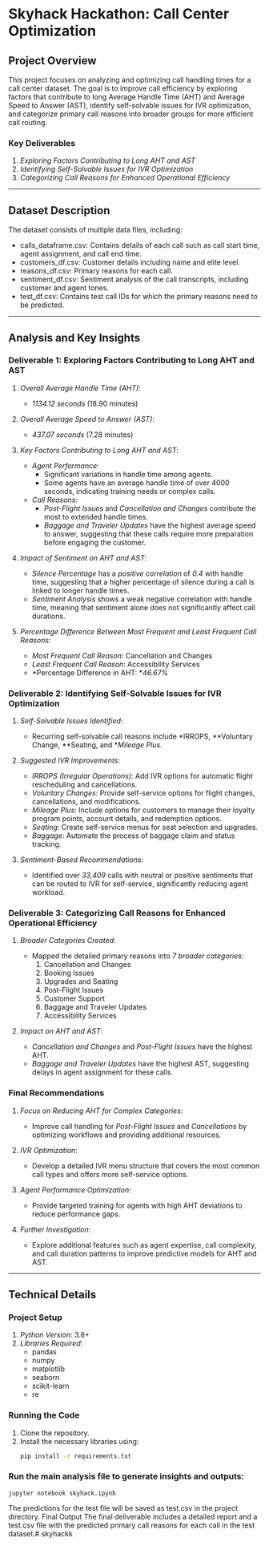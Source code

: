 # Skyhack Hackathon: Call Center Optimization

## Project Overview

This project focuses on analyzing and optimizing call handling times for a call center dataset. The goal is to improve call efficiency by exploring factors that contribute to long Average Handle Time (AHT) and Average Speed to Answer (AST), identify self-solvable issues for IVR optimization, and categorize primary call reasons into broader groups for more efficient call routing.

### Key Deliverables
1. *Exploring Factors Contributing to Long AHT and AST*
2. *Identifying Self-Solvable Issues for IVR Optimization*
3. *Categorizing Call Reasons for Enhanced Operational Efficiency*

---

## Dataset Description
The dataset consists of multiple data files, including:
- calls_dataframe.csv: Contains details of each call such as call start time, agent assignment, and call end time.
- customers_df.csv: Customer details including name and elite level.
- reasons_df.csv: Primary reasons for each call.
- sentiment_df.csv: Sentiment analysis of the call transcripts, including customer and agent tones.
- test_df.csv: Contains test call IDs for which the primary reasons need to be predicted.

---

## Analysis and Key Insights

### Deliverable 1: Exploring Factors Contributing to Long AHT and AST
1. *Overall Average Handle Time (AHT)*:  
   - *1134.12 seconds* (18.90 minutes)

2. *Overall Average Speed to Answer (AST)*:  
   - *437.07 seconds* (7.28 minutes)

3. *Key Factors Contributing to Long AHT and AST*:
   - *Agent Performance*:  
     - Significant variations in handle time among agents.
     - Some agents have an average handle time of over 4000 seconds, indicating training needs or complex calls.
   - *Call Reasons*:  
     - *Post-Flight Issues* and *Cancellation and Changes* contribute the most to extended handle times.
     - *Baggage and Traveler Updates* have the highest average speed to answer, suggesting that these calls require more preparation before engaging the customer.

4. *Impact of Sentiment on AHT and AST*:  
   - *Silence Percentage* has a *positive correlation* of *0.4* with handle time, suggesting that a higher percentage of silence during a call is linked to longer handle times.
   - *Sentiment Analysis* shows a weak negative correlation with handle time, meaning that sentiment alone does not significantly affect call durations.

5. *Percentage Difference Between Most Frequent and Least Frequent Call Reasons*:  
   - *Most Frequent Call Reason*: Cancellation and Changes  
   - *Least Frequent Call Reason*: Accessibility Services  
   - *Percentage Difference in AHT: **46.67%*

### Deliverable 2: Identifying Self-Solvable Issues for IVR Optimization
1. *Self-Solvable Issues Identified*:
   - Recurring self-solvable call reasons include *IRROPS, **Voluntary Change, **Seating, and **Mileage Plus*.

2. *Suggested IVR Improvements*:
   - *IRROPS (Irregular Operations)*: Add IVR options for automatic flight rescheduling and cancellations.
   - *Voluntary Changes*: Provide self-service options for flight changes, cancellations, and modifications.
   - *Mileage Plus*: Include options for customers to manage their loyalty program points, account details, and redemption options.
   - *Seating*: Create self-service menus for seat selection and upgrades.
   - *Baggage*: Automate the process of baggage claim and status tracking.

3. *Sentiment-Based Recommendations*:
   - Identified over *33,409* calls with neutral or positive sentiments that can be routed to IVR for self-service, significantly reducing agent workload.

### Deliverable 3: Categorizing Call Reasons for Enhanced Operational Efficiency
1. *Broader Categories Created*:
   - Mapped the detailed primary reasons into *7 broader categories*:
     1. Cancellation and Changes
     2. Booking Issues
     3. Upgrades and Seating
     4. Post-Flight Issues
     5. Customer Support
     6. Baggage and Traveler Updates
     7. Accessibility Services

2. *Impact on AHT and AST*:
   - *Cancellation and Changes* and *Post-Flight Issues* have the highest AHT.
   - *Baggage and Traveler Updates* have the highest AST, suggesting delays in agent assignment for these calls.

### Final Recommendations
1. *Focus on Reducing AHT for Complex Categories*:
   - Improve call handling for *Post-Flight Issues* and *Cancellations* by optimizing workflows and providing additional resources.

2. *IVR Optimization*:
   - Develop a detailed IVR menu structure that covers the most common call types and offers more self-service options.

3. *Agent Performance Optimization*:
   - Provide targeted training for agents with high AHT deviations to reduce performance gaps.

4. *Further Investigation*:
   - Explore additional features such as agent expertise, call complexity, and call duration patterns to improve predictive models for AHT and AST.

---

## Technical Details

### Project Setup
1. *Python Version*: 3.8+
2. *Libraries Required*:
   - pandas
   - numpy
   - matplotlib
   - seaborn
   - scikit-learn
   - re

### Running the Code
1. Clone the repository.
2. Install the necessary libraries using:
   ```bash
   pip install -r requirements.txt

### Run the main analysis file to generate insights and outputs:
    jupyter notebook skyhack.ipynb
The predictions for the test file will be saved as test.csv in the project directory.
Final Output
The final deliverable includes a detailed report and a test.csv file with the predicted primary call reasons for each call in the test dataset.# skyhackk
